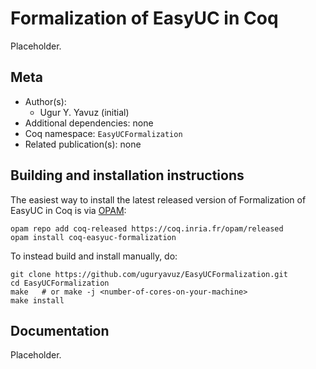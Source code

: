 <!---
This file was generated from `meta.yml`, please do not edit manually.
Follow the instructions on https://github.com/coq-community/templates to regenerate.
--->
# Formalization of EasyUC in Coq






Placeholder.

## Meta

- Author(s):
  - Ugur Y. Yavuz (initial)
- Additional dependencies: none
- Coq namespace: `EasyUCFormalization`
- Related publication(s): none

## Building and installation instructions

The easiest way to install the latest released version of Formalization of EasyUC in Coq
is via [OPAM](https://opam.ocaml.org/doc/Install.html):

```shell
opam repo add coq-released https://coq.inria.fr/opam/released
opam install coq-easyuc-formalization
```

To instead build and install manually, do:

``` shell
git clone https://github.com/uguryavuz/EasyUCFormalization.git
cd EasyUCFormalization
make   # or make -j <number-of-cores-on-your-machine> 
make install
```


## Documentation
Placeholder.
